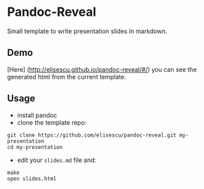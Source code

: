 # Pandoc-Reveal

Small template to write presentation slides in markdown.

## Demo
[Here] (http://elisescu.github.io/pandoc-reveal/#/) you can see the generated html from the current template.

## Usage

* install pandoc
* clone the template repo:
```
git clone https://github.com/elisescu/pandoc-reveal.git my-presentation
cd my-presentation
``` 

* edit your `slides.md` file and:
```
make
open slides.html
```

